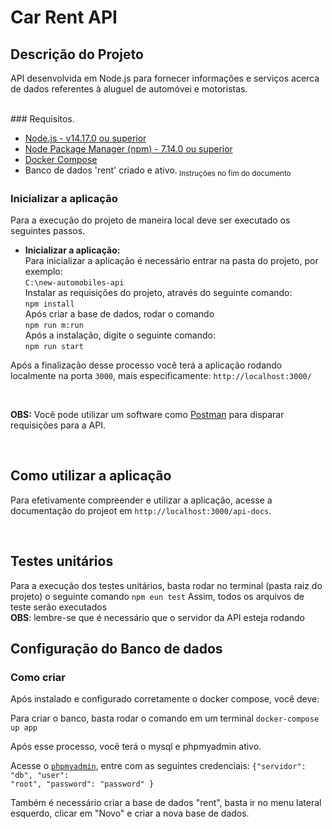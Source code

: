 
# Car Rent API

## Descrição do Projeto
<p>API desenvolvida em Node.js para fornecer informações e serviços acerca de dados referentes à aluguel de automóvei e motoristas.</p>

<br/>
### Requisitos.
<ul>
    <li>
        <a href="https://nodejs.org/en/" target="_blank" >Node.js - v14.17.0 ou superior  </a>
    </li>
    <li>
        <a href="https://www.npmjs.com/" target="_blank" >Node Package Manager (npm) - 7.14.0 ou superior</a>
    </li>
    <li>
        <a href="https://docs.docker.com/compose/install/" target="_blank" >Docker Compose</a>
    </li>
    <li>Banco de dados 'rent' criado e ativo.<sub> Instruções no fim do documento</sub>
    </li>
</ul>

### Inicializar a aplicação
Para a execução do projeto de maneira local deve ser executado os seguintes passos.
<br/>
<ul>
    <li><b>Inicializar a aplicação: </b>
    <br/>
    Para inicializar a aplicação é necessário entrar na pasta do projeto, por exemplo:
    <br/>
    <code>C:\new-automobiles-api</code>
    <br/>
    Instalar as requisições do projeto, através do seguinte comando:
    <br/>
    <code>npm install</code>
    <br/>
    Após criar a base de dados, rodar o comando
    <br/>
    <code>npm run m:run</code>
    <br/>
    Após a instalação, digite o seguinte comando:
    <br/>
    <code>npm run start</code>
    </li>
    
</ul>

<p>Após a finalização desse processo você terá a aplicação rodando localmente na porta <code>3000</code>, mais especificamente: <code>http://localhost:3000/</code></p>
<br/>

<p><b>OBS:</b> Você pode utilizar um software como <a href="https://www.postman.com/" target="_blank">Postman</a> para disparar requisições para a API.</p>
<br/>


## Como utilizar a aplicação

<p>Para efetivamente compreender e utilizar a aplicação, acesse a documentação do projeot em <code>http://localhost:3000/api-docs</code>.</p>
<br/>


## Testes unitários
Para a execução dos testes unitários, basta rodar no terminal (pasta raiz do projeto) o seguinte comando
<code>npm eun test</code>
Assim, todos os arquivos de teste serão executados
<br>
<b>OBS</b>: lembre-se que é necessário que o servidor da API esteja rodando


## Configuração do Banco de dados


### Como criar
Após instalado e configurado corretamente o docker compose, você deve:

Para criar o banco, basta rodar o comando em um terminal
<code>docker-compose up app</code>

Após esse processo, você terá o mysql e phpmyadmin ativo.

Acesse o <code><a href="http://localhost">phpmyadmin</a></code>, entre com as seguintes credenciais: 
<code>{"servidor": "db", "user": "root", "password": "password" } </code>

Também é necessário criar a base de dados "rent", basta ir no menu lateral esquerdo, clicar em "Novo" e criar a nova base de dados.
